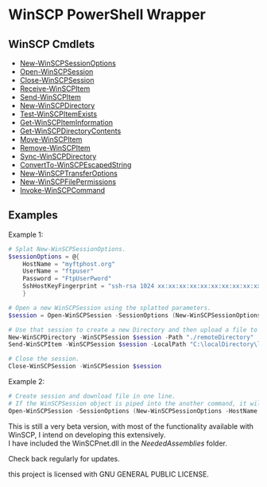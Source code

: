 # WinSCP PowerShell Wrapper

## WinSCP Cmdlets

* [New-WinSCPSessionOptions](https://github.com/dotps1/WinSCP/wiki/New-WinSCPSessionOptions)
* [Open-WinSCPSession](https://github.com/dotps1/WinSCP/wiki/Open-WinSCPSession)
* [Close-WinSCPSession](https://github.com/dotps1/WinSCP/wiki/Close-WinSCPSession)
* [Receive-WinSCPItem](https://github.com/dotps1/WinSCP/wiki/Receive-WinSCPItem)
* [Send-WinSCPItem](https://github.com/dotps1/WinSCP/wiki/Send-WinSCPItem)
* [New-WinSCPDirectory](https://github.com/dotps1/WinSCP/wiki/New-WinSCPDirectory)
* [Test-WinSCPItemExists](https://github.com/dotps1/WinSCP/wiki/Test-WinSCPItemExists)
* [Get-WinSCPItemInformation](https://github.com/dotps1/WinSCP/wiki/Get-WinSCPItemInformation)
* [Get-WinSCPDirectoryContents](https://github.com/dotps1/WinSCP/wiki/Get-WinSCPDirectoryContents)
* [Move-WinSCPItem](https://github.com/dotps1/WinSCP/wiki/Move-WinSCPItem)
* [Remove-WinSCPItem](https://github.com/dotps1/WinSCP/wiki/Remove-WinSCPItem)
* [Sync-WinSCPDirectory](https://github.com/dotps1/WinSCP/wiki/Sync-WinSCPDirectory)
* [ConvertTo-WinSCPEscapedString](https://github.com/dotps1/WinSCP/wiki/ConvertTo-WinSCPEscapedString)
* [New-WinSCPTransferOptions](https://github.com/dotps1/WinSCP/wiki/New-WinSCPTransferOptions)
* [New-WinSCPFilePermissions](https://github.com/dotps1/WinSCP/wiki/New-WinSCPFilePermissions)
* [Invoke-WinSCPCommand](https://github.com/dotps1/WinSCP/wiki/Invoke-WinSCPCommand)


## Examples

Example 1:

```PowerShell
# Splat New-WinSCPSessionOptions.
$sessionOptions = @{
	HostName = "myftphost.org"
	UserName = "ftpuser"
	Password = "FtpUserPword"
	SshHostKeyFingerprint = "ssh-rsa 1024 xx:xx:xx:xx:xx:xx:xx:xx:xx:xx:xx:xx:xx:xx:xx:xx"
	}

# Open a new WinSCPSession using the splatted parameters.
$session = Open-WinSCPSession -SessionOptions (New-WinSCPSessionOptions @sessionOptions)

# Use that session to create a new Directory and then upload a file to it.
New-WinSCPDirectory -WinSCPSession $session -Path "./remoteDirectory"
Send-WinSCPItem -WinSCPSession $session -LocalPath "C:\localDirectory\localFile.txt" -RemotePath "./remoteDirectory/"

# Close the session.
Close-WinSCPSession -WinSCPSession $session
```

Example 2:
```PowerShell
# Create session and download file in one line.
# If the WinSCPSession object is piped into the another command, it will auto close the session after the command completes.
Open-WinSCPSession -SessionOptions (New-WinSCPSessionOptions -HostName "myftphost.org" -UserName "ftpUser" -Password "MyPassword" -Protocol Ftp) | Receive-WinSCPItem -RemotePath "./file.txt" -LocalPath "C:\folder\"
```

This is still a very beta version, with most of the functionality available with WinSCP, I intend on developing this extensively.  
I have included the WinSCPnet.dll in the _NeededAssemblies_ folder.

Check back regularly for updates.


this project is licensed with GNU GENERAL PUBLIC LICENSE.